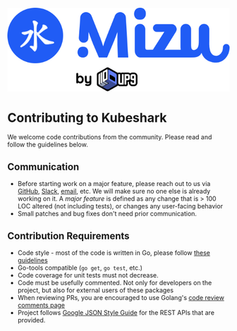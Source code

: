 ![Kubeshark: The API Traffic Viewer for Kubernetes](../assets/kubeshark-logo.svg)

# Contributing to Kubeshark

We welcome code contributions from the community.
Please read and follow the guidelines below.

## Communication

* Before starting work on a major feature, please reach out to us via [GitHub](https://github.com/kubeshark/kubeshark), [Slack](https://join.slack.com/share/zt-u6bbs3pg-X1zhQOXOH0yEoqILgH~csw), [email](mailto:kubeshark@up9.com), etc. We will make sure no one else is already working on it. A _major feature_ is defined as any change that is > 100 LOC altered (not including tests), or changes any user-facing behavior
* Small patches and bug fixes don't need prior communication.

## Contribution Requirements

* Code style - most of the code is written in Go, please follow [these guidelines](https://golang.org/doc/effective_go)
* Go-tools compatible (`go get`, `go test`, etc.)
* Code coverage for unit tests must not decrease.
* Code must be usefully commented. Not only for developers on the project, but also for external users of these packages
* When reviewing PRs, you are encouraged to use Golang's [code review comments page](https://github.com/golang/go/wiki/CodeReviewComments)
* Project follows [Google JSON Style Guide](https://google.github.io/styleguide/jsoncstyleguide.xml) for the REST APIs that are provided.
